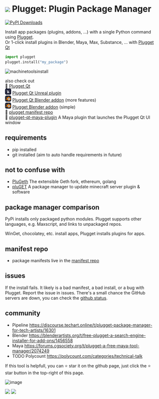 <h1>
<img src="https://user-images.githubusercontent.com/3758308/231004489-25ce30d9-c534-4d10-8773-8e6f80f36dd2.png" data-canonical-src="https://user-images.githubusercontent.com/3758308/231004489-25ce30d9-c534-4d10-8773-8e6f80f36dd2.png" width="70" />
Plugget: Plugin Package Manager
</h1>

[![PyPI Downloads](https://img.shields.io/pypi/v/plugget?color=0)](https://pypi.org/project/plugget/)

Install app packages (plugins, addons, ...) with a single Python command using [Plugget](https://github.com/plugget/plugget/).  
Or 1-click install plugins in Blender, Maya, Max, Substance, ...  with [Plugget Qt](https://github.com/plugget/plugget-qt)  

```python
import plugget
plugget.install("my_package")
```

![machinetoolsinstall](https://user-images.githubusercontent.com/3758308/227316999-adf32b7f-4232-46f5-b0db-1b3dbe26d755.gif)

also check out  
🔹 [Plugget Qt](https://github.com/plugget/plugget-qt)  
<img src="https://raw.githubusercontent.com/tandpfun/skill-icons/59059d9d1a2c092696dc66e00931cc1181a4ce1f/icons/UnrealEngine.svg" width="20" style="max-width: 100%;"> [Plugget Qt Unreal plugin](https://github.com/plugget/plugget-unreal)  
<img src="https://raw.githubusercontent.com/tandpfun/skill-icons/59059d9d1a2c092696dc66e00931cc1181a4ce1f/icons/Blender-Dark.svg" width="20" style="max-width: 100%;"> [Plugget Qt Blender addon](https://github.com/plugget/plugget-qt-addon) (more features)  
<img src="https://raw.githubusercontent.com/tandpfun/skill-icons/59059d9d1a2c092696dc66e00931cc1181a4ce1f/icons/Blender-Dark.svg" width="20" style="max-width: 100%;"> [Plugget Blender addon](https://github.com/plugget/plugget-blender-addon) (simple)  
🔹 [plugget manifest repo](https://github.com/plugget/plugget-pkgs)  
🔹 [plugget-qt-maya-plugin](https://github.com/plugget/plugget-qt-maya-plugin) A Maya plugin that launches the Plugget Qt UI window

## requirements
- pip installed
- git installed
(aim to auto handle requirements in future)

## not to confuse with 
- [PluGeth](https://github.com/openrelayxyz/plugeth) The extensible Geth fork, ethereum, golang
- [pluGET](https://github.com/Neocky/pluGET) A package manager to update minecraft server plugin & software


## package manager comparison
PyPi installs only packaged python modules. 
Plugget supports other languages, e.g. Maxscript, and links to unpackaged repos.

WinGet, chocolatey, etc. install apps, Plugget installs plugins for apps.

## manifest repo
- package manifests live in the [manifest repo](https://github.com/hannesdelbeke/plugget-pkgs)

## issues
If the install fails. It likely is a bad manifest, a bad install, or a bug with Plugget.
Report the issue in issues.
There's a small chance the GitHub servers are down, you can check the [github status](https://www.githubstatus.com/).


## community
- Pipeline https://discourse.techart.online/t/plugget-package-manager-for-tech-artists/16301
- Blender https://blenderartists.org/t/free-plugget-a-search-engine-installer-for-add-ons/1456558
- Maya https://forums.cgsociety.org/t/plugget-a-free-maya-tool-manager/2074249
- TODO Polycount https://polycount.com/categories/technical-talk


If this tool is helpfull, you can ⭐ star it on the github page, just click the ⭐ star button in the top-right of this page.

![image](https://github.com/plugget/plugget/assets/3758308/b83e38f6-d100-40e6-907e-0d54105db205)

![](https://linuxsimply.com/wp-content/uploads/2023/08/Package-manager-767x438.png)
![](https://geekflare.com/wp-content/uploads/2023/09/6-how-package-manager-works.png)
